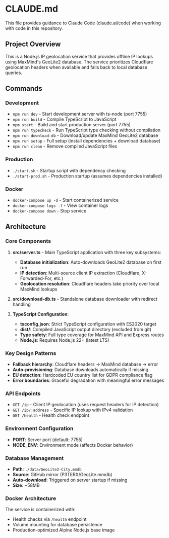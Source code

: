 # CLAUDE.md

This file provides guidance to Claude Code (claude.ai/code) when working with code in this repository.

## Project Overview

This is a Node.js IP geolocation service that provides offline IP lookups using MaxMind's GeoLite2 database. The service prioritizes Cloudflare geolocation headers when available and falls back to local database queries.

## Commands

### Development
- `npm run dev` - Start development server with ts-node (port 7755)
- `npm run build` - Compile TypeScript to JavaScript
- `npm start` - Build and start production server (port 7755)
- `npm run typecheck` - Run TypeScript type checking without compilation
- `npm run download-db` - Download/update MaxMind GeoLite2 database
- `npm run setup` - Full setup (install dependencies + download database)
- `npm run clean` - Remove compiled JavaScript files

### Production
- `./start.sh` - Startup script with dependency checking
- `./start-prod.sh` - Production startup (assumes dependencies installed)

### Docker
- `docker-compose up -d` - Start containerized service
- `docker-compose logs -f` - View container logs
- `docker-compose down` - Stop service

## Architecture

### Core Components

1. **src/server.ts** - Main TypeScript application with three key subsystems:
   - **Database initialization**: Auto-downloads GeoLite2 database on first run
   - **IP detection**: Multi-source client IP extraction (Cloudflare, X-Forwarded-For, etc.)
   - **Geolocation resolution**: Cloudflare headers take priority over local MaxMind lookups

2. **src/download-db.ts** - Standalone database downloader with redirect handling

3. **TypeScript Configuration**:
   - **tsconfig.json**: Strict TypeScript configuration with ES2020 target
   - **dist/**: Compiled JavaScript output directory (excluded from git)
   - **Type safety**: Full type coverage for MaxMind API and Express routes
   - **Node.js**: Requires Node.js 22+ (latest LTS)

### Key Design Patterns

- **Fallback hierarchy**: Cloudflare headers → MaxMind database → error
- **Auto-provisioning**: Database downloads automatically if missing
- **EU detection**: Hardcoded EU country list for GDPR compliance flag
- **Error boundaries**: Graceful degradation with meaningful error messages

### API Endpoints

- `GET /ip` - Client IP geolocation (uses request headers for IP detection)
- `GET /ip/:address` - Specific IP lookup with IPv4 validation
- `GET /health` - Health check endpoint

### Environment Configuration

- **PORT**: Server port (default: 7755)
- **NODE_ENV**: Environment mode (affects Docker behavior)

### Database Management

- **Path**: `./data/GeoLite2-City.mmdb`
- **Source**: GitHub mirror (P3TERX/GeoLite.mmdb)
- **Auto-download**: Triggered on server startup if missing
- **Size**: ~58MB

### Docker Architecture

The service is containerized with:
- Health checks via `/health` endpoint
- Volume mounting for database persistence
- Production-optimized Alpine Node.js base image